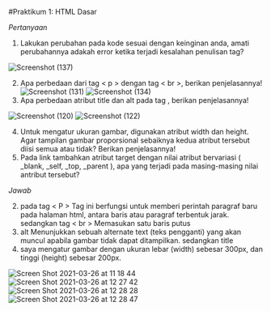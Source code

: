 #Praktikum 1: HTML Dasar


*Pertanyaan*
1. Lakukan perubahan pada kode sesuai dengan keinginan anda, amati perubahannya adakah error ketika terjadi kesalahan penulisan tag?

![Screenshot (137)](https://user-images.githubusercontent.com/56498195/112931557-97799d00-9146-11eb-95c2-41838dfaf42c.png)

2. Apa perbedaan dari tag < p > dengan tag < br >, berikan penjelasannya!
![Screenshot (131)](https://user-images.githubusercontent.com/56498195/112931550-95afd980-9146-11eb-8779-246a91527689.png)
![Screenshot (134)](https://user-images.githubusercontent.com/56498195/112931554-96487000-9146-11eb-9721-a73a2d60fdfc.png)
3. Apa perbedaan atribut title dan alt pada tag <img>, berikan penjelasannya!

![Screenshot (120)](https://user-images.githubusercontent.com/56498195/112931544-947eac80-9146-11eb-9ae5-d19c6b0e0b24.png)
![Screenshot (122)](https://user-images.githubusercontent.com/56498195/112931547-95174300-9146-11eb-99ad-5d4859325da9.png)

4. Untuk mengatur ukuran gambar, digunakan atribut width dan height. Agar tampilan gambar proporsional sebaiknya kedua atribut tersebut diisi semua atau tidak? Berikan penjelasannya!
5. Pada link tambahkan atribut target dengan nilai atribut bervariasi ( _blank, _self, _top, _parent ), apa yang terjadi pada masing-masing nilai antribut tersebut?


*Jawab*

2. pada tag < P > Tag ini berfungsi untuk memberi perintah paragraf baru pada halaman html, antara baris atau paragraf terbentuk jarak. sedangkan tag < br > Memasukan satu baris putus
3. alt Menunjukkan sebuah alternate text (teks pengganti) yang akan muncul apabila gambar tidak dapat ditampilkan. sedangkan title 
4. saya mengatur gambar dengan ukuran lebar (width) sebesar 300px, dan tinggi (height) sebesar 200px. 

![Screen Shot 2021-03-26 at 11 18 44](https://user-images.githubusercontent.com/56498195/112931528-8e88cb80-9146-11eb-8b6d-bed566b9b5f8.png)
![Screen Shot 2021-03-26 at 12 27 42](https://user-images.githubusercontent.com/56498195/112931536-9183bc00-9146-11eb-89b8-68eaff083d01.png)
![Screen Shot 2021-03-26 at 12 28 28](https://user-images.githubusercontent.com/56498195/112931540-92b4e900-9146-11eb-9d61-1620469998ea.png)
![Screen Shot 2021-03-26 at 12 28 47](https://user-images.githubusercontent.com/56498195/112931542-93e61600-9146-11eb-8781-bf4d185a3ff1.png)



